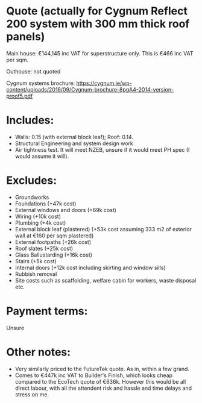 # Quote (actually for Cygnum Reflect 200 system with 300 mm thick roof panels)

Main house: €144,145 inc VAT for superstructure only. This is €466 inc VAT per sqm.

Outhouse: not quoted

Cygnum systems brochure: https://cygnum.ie/wp-content/uploads/2016/09/Cygnum-brochure-8pgA4-2014-version-proof5.pdf

# Includes:

- Walls: 0.15 (with external block leaf); Roof: 0.14.
- Structural Engineering and system design work
- Air tightness test. It will meet NZEB, unsure if it would meet PH spec (I would assume it will).

# Excludes:

- Groundworks
- Foundations (+47k cost)
- External windows and doors (+69k cost)
- Wiring (+10k cost)
- Plumbing (+4k cost)
- External block leaf (plastered) (+53k cost assuming 333 m2 of exterior wall at €160 per sqm plastered)
- External footpaths (+26k cost)
- Roof slates (+25k cost)
- Glass Ballustarding (+16k cost)
- Stairs (+5k cost)
- Internal doors (+12k cost including skirting and window sills)
- Rubbish removal
- Site costs such as scaffolding, welfare cabin for workers, waste disposal etc.

# Payment terms:

Unsure

# Other notes:

- Very similarly priced to the FutureTek quote. As in, within a few grand.
- Comes to €447k inc VAT to Builder's Finish, which looks cheap compared to the EcoTech quote of €636k. However this would be all direct labour, with all the attendent risk and hassle and time delays and stress on me.
